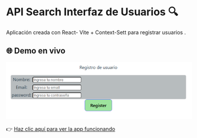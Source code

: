 # API Search Interfaz de Usuarios 🔍

Aplicación creada con React- Vite + Context-Sett para registrar usuarios .

## 🌐 Demo en vivo
![Vista previa](./public/reviuw.png)


👉 [Haz clic aquí para ver la app funcionando](https://registro-de-usuarios-hooks-js.vercel.app/)
